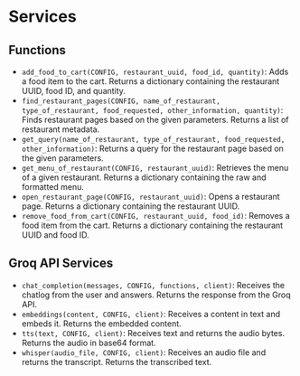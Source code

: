 # Services

## Functions


- `add_food_to_cart(CONFIG, restaurant_uuid, food_id, quantity)`: Adds a food item to the cart. Returns a dictionary containing the restaurant UUID, food ID, and quantity.
- `find_restaurant_pages(CONFIG, name_of_restaurant, type_of_restaurant, food_requested, other_information, quantity)`: Finds restaurant pages based on the given parameters. Returns a list of restaurant metadata.
- `get_query(name_of_restaurant, type_of_restaurant, food_requested, other_information)`: Returns a query for the restaurant page based on the given parameters.
- `get_menu_of_restaurant(CONFIG, restaurant_uuid)`: Retrieves the menu of a given restaurant. Returns a dictionary containing the raw and formatted menu.
- `open_restaurant_page(CONFIG, restaurant_uuid)`: Opens a restaurant page. Returns a dictionary containing the restaurant UUID.
- `remove_food_from_cart(CONFIG, restaurant_uuid, food_id)`: Removes a food item from the cart. Returns a dictionary containing the restaurant UUID and food ID.

## Groq API Services

- `chat_completion(messages, CONFIG, functions, client)`: Receives the chatlog from the user and answers. Returns the response from the Groq API.
- `embeddings(content, CONFIG, client)`: Receives a content in text and embeds it. Returns the embedded content.
- `tts(text, CONFIG, client)`: Receives text and returns the audio bytes. Returns the audio in base64 format.
- `whisper(audio_file, CONFIG, client)`: Receives an audio file and returns the transcript. Returns the transcribed text.